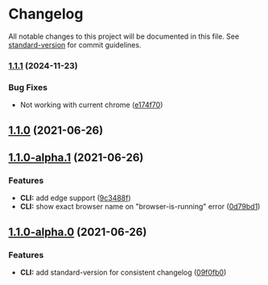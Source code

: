 # Changelog

All notable changes to this project will be documented in this file. See [standard-version](https://github.com/conventional-changelog/standard-version) for commit guidelines.

### [1.1.1](https://github.com/Pittan/vibranium/compare/v1.1.0...v1.1.1) (2024-11-23)


### Bug Fixes

* Not working with current chrome ([e174f70](https://github.com/Pittan/vibranium/commit/e174f70752712fe1ebcde9e57726fa34d721f477))

## [1.1.0](https://github.com/Pittan/vibranium/compare/v1.1.0-alpha.1...v1.1.0) (2021-06-26)

## [1.1.0-alpha.1](https://github.com/Pittan/vibranium/compare/v1.1.0-alpha.0...v1.1.0-alpha.1) (2021-06-26)


### Features

* **CLI:** add edge support ([9c3488f](https://github.com/Pittan/vibranium/commit/9c3488fdc3c4871ec12e46770269b7ce1c06380b))
* **CLI:** show exact browser name on "browser-is-running" error ([0d79bd1](https://github.com/Pittan/vibranium/commit/0d79bd1e38ef00d42decd3eeecf7854b358cc70e))

## [1.1.0-alpha.0](https://github.com/Pittan/vibranium/compare/v1.0.1...v1.1.0-alpha.0) (2021-06-26)


### Features

* **CLI:** add standard-version for consistent changelog ([09f0fb0](https://github.com/Pittan/vibranium/commit/09f0fb091e19d9e08a2500f4b6a8e89c2ad75077))
